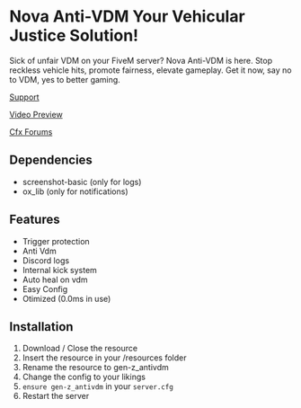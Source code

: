 # Nova Anti-VDM Your Vehicular Justice Solution!

Sick of unfair VDM on your FiveM server? Nova Anti-VDM is here. Stop reckless vehicle hits, promote fairness, elevate gameplay. Get it now, say no to VDM, yes to better gaming.


[Support](https://discord.gg/HNhCsR9cHU)

[Video Preview](https://youtu.be/VD2JJ1KqFSQ)

[Cfx Forums](https://forum.cfx.re/t/free-standalone-nova-anti-vdm/5159555)


## **Dependencies**
- screenshot-basic (only for logs)
- ox_lib (only for notifications)

## **Features**
- Trigger protection
- Anti Vdm
- Discord logs
- Internal kick system
- Auto heal on vdm
- Easy Config
- Otimized (0.0ms in use)

## **Installation**
1. Download / Close the resource
2. Insert the resource in your /resources folder
3. Rename the resource to gen-z_antivdm
4. Change the config to your likings
5. `ensure gen-z_antivdm` in your `server.cfg`
6. Restart the server 

